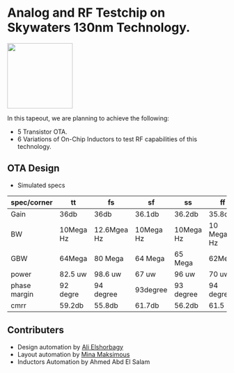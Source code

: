 # Analog and RF Testchip on Skywaters 130nm Technology.

[<img src="https://raw.githubusercontent.com/mabrains/sky130_ubuntu_setup/main/logo.svg" width="150">](http://mabrains.com/)

In this tapeout, we are planning to achieve the following:
- 5 Transistor OTA.
- 6 Variations of On-Chip Inductors to test RF capabilities of this technology.


## OTA Design
- Simulated specs

| spec/corner | tt | fs | sf | ss                        | ff |
| ----------- | --- | --- | --- | -----------------------| --- |
| Gain | 36db | 36db | 36.1db | 36.2db                   | 35.8db |
| BW   | 10Mega Hz | 12.6Mgea Hz | 10Mega Hz | 10Mega Hz | 10 Mega Hz |
| GBW  | 64Mega | 80 Mega | 64 Mega | 65 Mega            | 62Mega | 
| power | 82.5 uw | 98.6 uw | 67 uw | 96 uw              | 70 uw |
| phase margin | 92 degre | 94 degree | 93degree | 93 degree | 94 degree |
| cmrr | 59.2db | 55.8db | 61.7db | 56.2db               | 61.5 |


## Contributers
- Design automation by [Ali Elshorbagy](https://github.com/Ali-Elshorbagy)
- Layout automation by [Mina Maksimous](https://github.com/MinaMaksimous)
- Inductors Automation by Ahmed Abd El Salam
